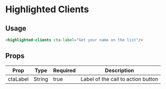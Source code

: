 # Highlighted Clients


## Usage

```html
<highlighted-clients cta-label="Get your name on the list"/>
```

## Props

| Prop | Type | Required | Description |
| --- | --- | --- | --- |
| ctaLabel | String | true | Label of the call to action button |
